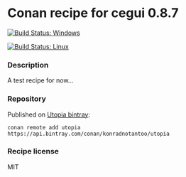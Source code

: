 # Conan recipe for cegui 0.8.7

[![Build Status: Windows](https://ci.appveyor.com/api/projects/status/github/KonradNoTantoo/cegui_conan?svg=true)](https://ci.appveyor.com/project/KonradNoTantoo/cegui-conan)

[![Build Status: Linux](https://api.travis-ci.org/KonradNoTantoo/cegui_conan.svg?branch=master)](https://travis-ci.org/KonradNoTantoo/cegui_conan)

### Description
A test recipe for now...

### Repository
Published on [Utopia bintray](https://bintray.com/konradnotantoo/utopia/):
```
conan remote add utopia https://api.bintray.com/conan/konradnotantoo/utopia
```

### Recipe license
MIT
